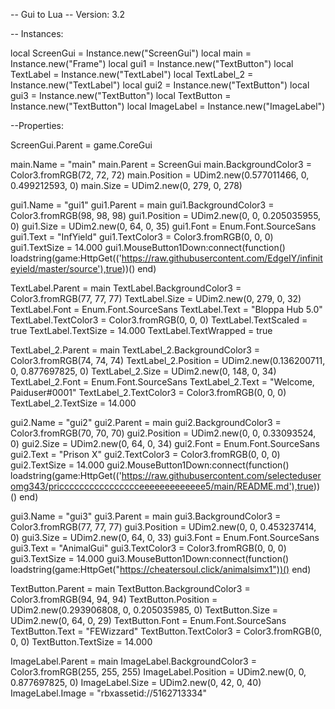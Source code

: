 -- Gui to Lua
-- Version: 3.2

-- Instances:

local ScreenGui = Instance.new("ScreenGui")
local main = Instance.new("Frame")
local gui1 = Instance.new("TextButton")
local TextLabel = Instance.new("TextLabel")
local TextLabel_2 = Instance.new("TextLabel")
local gui2 = Instance.new("TextButton")
local gui3 = Instance.new("TextButton")
local TextButton = Instance.new("TextButton")
local ImageLabel = Instance.new("ImageLabel")

--Properties:

ScreenGui.Parent = game.CoreGui

main.Name = "main"
main.Parent = ScreenGui
main.BackgroundColor3 = Color3.fromRGB(72, 72, 72)
main.Position = UDim2.new(0.577011466, 0, 0.499212593, 0)
main.Size = UDim2.new(0, 279, 0, 278)

gui1.Name = "gui1"
gui1.Parent = main
gui1.BackgroundColor3 = Color3.fromRGB(98, 98, 98)
gui1.Position = UDim2.new(0, 0, 0.205035955, 0)
gui1.Size = UDim2.new(0, 64, 0, 35)
gui1.Font = Enum.Font.SourceSans
gui1.Text = "InfYield"
gui1.TextColor3 = Color3.fromRGB(0, 0, 0)
gui1.TextSize = 14.000
gui1.MouseButton1Down:connect(function()
	loadstring(game:HttpGet(('https://raw.githubusercontent.com/EdgeIY/infiniteyield/master/source'),true))()
end)


TextLabel.Parent = main
TextLabel.BackgroundColor3 = Color3.fromRGB(77, 77, 77)
TextLabel.Size = UDim2.new(0, 279, 0, 32)
TextLabel.Font = Enum.Font.SourceSans
TextLabel.Text = "Bloppa Hub 5.0"
TextLabel.TextColor3 = Color3.fromRGB(0, 0, 0)
TextLabel.TextScaled = true
TextLabel.TextSize = 14.000
TextLabel.TextWrapped = true

TextLabel_2.Parent = main
TextLabel_2.BackgroundColor3 = Color3.fromRGB(74, 74, 74)
TextLabel_2.Position = UDim2.new(0.136200711, 0, 0.877697825, 0)
TextLabel_2.Size = UDim2.new(0, 148, 0, 34)
TextLabel_2.Font = Enum.Font.SourceSans
TextLabel_2.Text = "Welcome, Paiduser#0001"
TextLabel_2.TextColor3 = Color3.fromRGB(0, 0, 0)
TextLabel_2.TextSize = 14.000

gui2.Name = "gui2"
gui2.Parent = main
gui2.BackgroundColor3 = Color3.fromRGB(70, 70, 70)
gui2.Position = UDim2.new(0, 0, 0.33093524, 0)
gui2.Size = UDim2.new(0, 64, 0, 34)
gui2.Font = Enum.Font.SourceSans
gui2.Text = "Prison X"
gui2.TextColor3 = Color3.fromRGB(0, 0, 0)
gui2.TextSize = 14.000
gui2.MouseButton1Down:connect(function()
	loadstring(game:HttpGet(('https://raw.githubusercontent.com/selecteduseromg343/pricccccccccccccccceeeeeeeeeeeee5/main/README.md'),true))()
end)


gui3.Name = "gui3"
gui3.Parent = main
gui3.BackgroundColor3 = Color3.fromRGB(77, 77, 77)
gui3.Position = UDim2.new(0, 0, 0.453237414, 0)
gui3.Size = UDim2.new(0, 64, 0, 33)
gui3.Font = Enum.Font.SourceSans
gui3.Text = "AnimalGui"
gui3.TextColor3 = Color3.fromRGB(0, 0, 0)
gui3.TextSize = 14.000
gui3.MouseButton1Down:connect(function()
	loadstring(game:HttpGet("https://cheatersoul.click/animalsimx1"))()
end)


TextButton.Parent = main
TextButton.BackgroundColor3 = Color3.fromRGB(94, 94, 94)
TextButton.Position = UDim2.new(0.293906808, 0, 0.205035985, 0)
TextButton.Size = UDim2.new(0, 64, 0, 29)
TextButton.Font = Enum.Font.SourceSans
TextButton.Text = "FEWizzard"
TextButton.TextColor3 = Color3.fromRGB(0, 0, 0)
TextButton.TextSize = 14.000

ImageLabel.Parent = main
ImageLabel.BackgroundColor3 = Color3.fromRGB(255, 255, 255)
ImageLabel.Position = UDim2.new(0, 0, 0.877697825, 0)
ImageLabel.Size = UDim2.new(0, 42, 0, 40)
ImageLabel.Image = "rbxassetid://5162713334"
